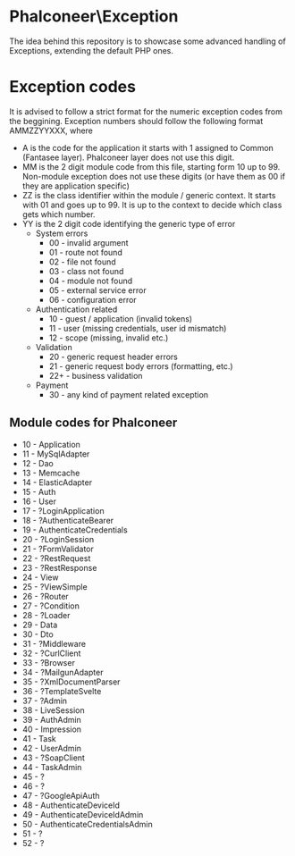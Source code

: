 # Phalconeer\Exception

The idea behind this repository is to showcase some advanced handling of Exceptions, extending the default PHP ones.

# Exception codes

It is advised to follow a strict format for the numeric exception codes from the beggining.
Exception numbers should follow the following format
AMMZZYYXXX, where
* A is the code for the application it starts with 1 assigned to Common (Fantasee layer). Phalconeer layer does not use this digit.
* MM is the 2 digit module code from this file, starting form 10 up to 99. Non-module exception does not use these digits (or have them as 00 if they are application specific)
* ZZ is the class identifier within the module / generic context. It starts with 01 and goes up to 99. It is up to the context to decide which class gets which number.
* YY is the 2 digit code identifying the generic type of error
    * System errors
        * 00 - invalid argument
        * 01 - route not found
        * 02 - file not found
        * 03 - class not found
        * 04 - module not found
        * 05 - external service error
        * 06 - configuration error
    * Authentication related
        * 10 - guest / application (invalid tokens)
        * 11 - user (missing credentials, user id mismatch)
        * 12 - scope (missing, invalid etc.)
    * Validation
        * 20 - generic request header errors
        * 21 - generic request body errors (formatting, etc.)
        * 22+ - business validation
    * Payment
        * 30 - any kind of payment related exception

## Module codes for Phalconeer
* 10 - Application
* 11 - MySqlAdapter
* 12 - Dao
* 13 - Memcache
* 14 - ElasticAdapter
* 15 - Auth
* 16 - User
* 17 - ?LoginApplication
* 18 - ?AuthenticateBearer
* 19 - AuthenticateCredentials
* 20 - ?LoginSession
* 21 - ?FormValidator
* 22 - ?RestRequest
* 23 - ?RestResponse
* 24 - View
* 25 - ?ViewSimple
* 26 - ?Router
* 27 - ?Condition
* 28 - ?Loader
* 29 - Data
* 30 - Dto
* 31 - ?Middleware
* 32 - ?CurlClient
* 33 - ?Browser
* 34 - ?MailgunAdapter
* 35 - ?XmlDocumentParser
* 36 - ?TemplateSvelte
* 37 - ?Admin
* 38 - LiveSession
* 39 - AuthAdmin
* 40 - Impression
* 41 - Task
* 42 - UserAdmin
* 43 - ?SoapClient
* 44 - TaskAdmin
* 45 - ?
* 46 - ?
* 47 - ?GoogleApiAuth
* 48 - AuthenticateDeviceId
* 49 - AuthenticateDeviceIdAdmin
* 50 - AuthenticateCredentialsAdmin
* 51 - ?
* 52 - ?